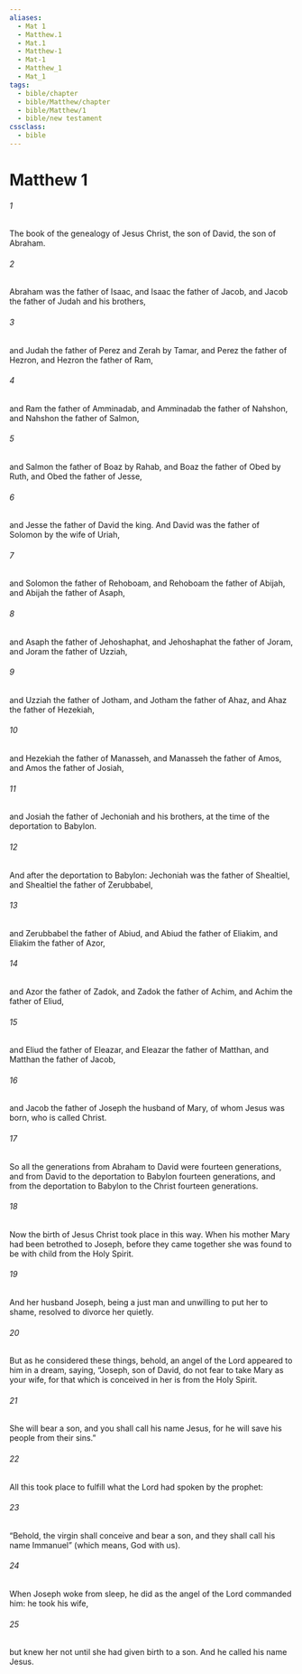```yaml
---
aliases:
  - Mat 1
  - Matthew.1
  - Mat.1
  - Matthew-1
  - Mat-1
  - Matthew_1
  - Mat_1
tags:
  - bible/chapter
  - bible/Matthew/chapter
  - bible/Matthew/1
  - bible/new testament
cssclass:
  - bible
---
```


# Matthew 1

###### 1
The book of the genealogy of Jesus Christ, the son of David, the son of Abraham.
###### 2
Abraham was the father of Isaac, and Isaac the father of Jacob, and Jacob the father of Judah and his brothers,
###### 3
and Judah the father of Perez and Zerah by Tamar, and Perez the father of Hezron, and Hezron the father of Ram,
###### 4
and Ram the father of Amminadab, and Amminadab the father of Nahshon, and Nahshon the father of Salmon,
###### 5
and Salmon the father of Boaz by Rahab, and Boaz the father of Obed by Ruth, and Obed the father of Jesse,
###### 6
and Jesse the father of David the king. And David was the father of Solomon by the wife of Uriah,
###### 7
and Solomon the father of Rehoboam, and Rehoboam the father of Abijah, and Abijah the father of Asaph,
###### 8
and Asaph the father of Jehoshaphat, and Jehoshaphat the father of Joram, and Joram the father of Uzziah,
###### 9
and Uzziah the father of Jotham, and Jotham the father of Ahaz, and Ahaz the father of Hezekiah,
###### 10
and Hezekiah the father of Manasseh, and Manasseh the father of Amos, and Amos the father of Josiah,
###### 11
and Josiah the father of Jechoniah and his brothers, at the time of the deportation to Babylon.
###### 12
And after the deportation to Babylon: Jechoniah was the father of Shealtiel, and Shealtiel the father of Zerubbabel,
###### 13
and Zerubbabel the father of Abiud, and Abiud the father of Eliakim, and Eliakim the father of Azor,
###### 14
and Azor the father of Zadok, and Zadok the father of Achim, and Achim the father of Eliud,
###### 15
and Eliud the father of Eleazar, and Eleazar the father of Matthan, and Matthan the father of Jacob,
###### 16
and Jacob the father of Joseph the husband of Mary, of whom Jesus was born, who is called Christ.
###### 17
So all the generations from Abraham to David were fourteen generations, and from David to the deportation to Babylon fourteen generations, and from the deportation to Babylon to the Christ fourteen generations.
###### 18
Now the birth of Jesus Christ took place in this way. When his mother Mary had been betrothed to Joseph, before they came together she was found to be with child from the Holy Spirit.
###### 19
And her husband Joseph, being a just man and unwilling to put her to shame, resolved to divorce her quietly.
###### 20
But as he considered these things, behold, an angel of the Lord appeared to him in a dream, saying, “Joseph, son of David, do not fear to take Mary as your wife, for that which is conceived in her is from the Holy Spirit.
###### 21
She will bear a son, and you shall call his name Jesus, for he will save his people from their sins.”
###### 22
All this took place to fulfill what the Lord had spoken by the prophet:
###### 23
“Behold, the virgin shall conceive and bear a son, and they shall call his name Immanuel” (which means, God with us).
###### 24
When Joseph woke from sleep, he did as the angel of the Lord commanded him: he took his wife,
###### 25
but knew her not until she had given birth to a son. And he called his name Jesus.



